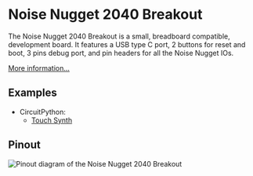 # Noise Nugget 2040 Breakout

The Noise Nugget 2040 Breakout is a small, breadboard compatible, development
board. It features a USB type C port, 2 buttons for reset and boot, 3 pins
debug port, and pin headers for all the Noise Nugget IOs.

[More information...](https://weenoisemakers.com/noise-nugget-2040/#breakout)

## Examples

 - CircuitPython:
   - [Touch Synth](examples/circuitpython/touch-synth/)

## Pinout

![Pinout diagram of the Noise Nugget 2040 Breakout](pinout/wnm-nn2040-breakout-pinout.svg)
